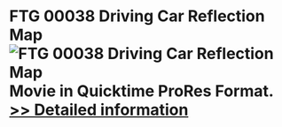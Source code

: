 # FTG 00038 Driving Car Reflection Map<br />![FTG 00038 Driving Car Reflection Map](https://mycommerce.akamaized.net/api/pimages/P300617879/BIG/300617879.JPG)<br />Movie in Quicktime ProRes Format.<br />[>> Detailed information](https://secure.shareit.com/shareit/product.html?productid=300617879&affiliateid=200057808)